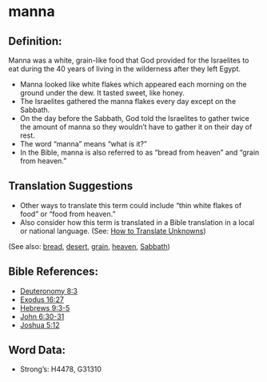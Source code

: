 # manna

## Definition:

Manna was a white, grain-like food that God provided for the Israelites to eat during the 40 years of living in the wilderness after they left Egypt.

* Manna looked like white flakes which appeared each morning on the ground under the dew. It tasted sweet, like honey.
* The Israelites gathered the manna flakes every day except on the Sabbath.
* On the day before the Sabbath, God told the Israelites to gather twice the amount of manna so they wouldn’t have to gather it on their day of rest.
* The word “manna” means “what is it?”
* In the Bible, manna is also referred to as “bread from heaven” and “grain from heaven.”

## Translation Suggestions

* Other ways to translate this term could include “thin white flakes of food” or “food from heaven.”
* Also consider how this term is translated in a Bible translation in a local or national language. (See: [How to Translate Unknowns](rc://en/ta/man/translate/translate-unknown))

(See also: [bread](../other/bread.md), [desert](../other/desert.md), [grain](../other/grain.md), [heaven](../kt/heaven.md), [Sabbath](../kt/sabbath.md))

## Bible References:

* [Deuteronomy 8:3](rc://en/tn/help/deu/08/3)
* [Exodus 16:27](rc://en/tn/help/exo/16/27)
* [Hebrews 9:3-5](rc://en/tn/help/heb/09/03)
* [John 6:30-31](rc://en/tn/help/jhn/06/30)
* [Joshua 5:12](rc://en/tn/help/jos/05/12)

## Word Data:

* Strong’s: H4478, G31310
